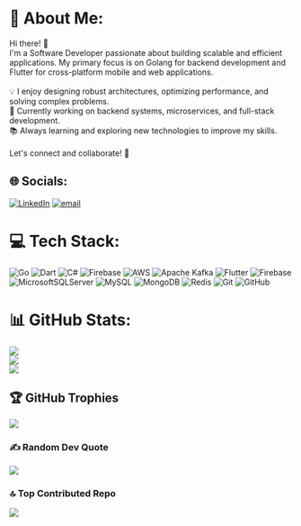 # 💫 About Me:
Hi there! 👋<br>I'm a Software Developer passionate about building scalable and efficient applications. My primary focus is on Golang for backend development and Flutter for cross-platform mobile and web applications.<br><br>💡 I enjoy designing robust architectures, optimizing performance, and solving complex problems.<br>🚀 Currently working on backend systems, microservices, and full-stack development.<br>📚 Always learning and exploring new technologies to improve my skills.<br><br>Let's connect and collaborate! 🚀


## 🌐 Socials:
[![LinkedIn](https://img.shields.io/badge/LinkedIn-%230077B5.svg?logo=linkedin&logoColor=white)](https://linkedin.com/in/https://www.linkedin.com/in/%C4%91%E1%BA%A1t-nguy%E1%BB%85n-h%E1%BB%AFu-574b20323/) [![email](https://img.shields.io/badge/Email-D14836?logo=gmail&logoColor=white)](mailto:datttne484@gmail.com) 

# 💻 Tech Stack:
![Go](https://img.shields.io/badge/go-%2300ADD8.svg?style=flat&logo=go&logoColor=white) ![Dart](https://img.shields.io/badge/dart-%230175C2.svg?style=flat&logo=dart&logoColor=white) ![C#](https://img.shields.io/badge/c%23-%23239120.svg?style=flat&logo=csharp&logoColor=white) ![Firebase](https://img.shields.io/badge/firebase-%23039BE5.svg?style=flat&logo=firebase) ![AWS](https://img.shields.io/badge/AWS-%23FF9900.svg?style=flat&logo=amazon-aws&logoColor=white) ![Apache Kafka](https://img.shields.io/badge/Apache%20Kafka-000?style=flat&logo=apachekafka) ![Flutter](https://img.shields.io/badge/Flutter-%2302569B.svg?style=flat&logo=Flutter&logoColor=white) ![Firebase](https://img.shields.io/badge/firebase-a08021?style=flat&logo=firebase&logoColor=ffcd34) ![MicrosoftSQLServer](https://img.shields.io/badge/Microsoft%20SQL%20Server-CC2927?style=flat&logo=microsoft%20sql%20server&logoColor=white) ![MySQL](https://img.shields.io/badge/mysql-4479A1.svg?style=flat&logo=mysql&logoColor=white) ![MongoDB](https://img.shields.io/badge/MongoDB-%234ea94b.svg?style=flat&logo=mongodb&logoColor=white) ![Redis](https://img.shields.io/badge/redis-%23DD0031.svg?style=flat&logo=redis&logoColor=white) ![Git](https://img.shields.io/badge/git-%23F05033.svg?style=flat&logo=git&logoColor=white) ![GitHub](https://img.shields.io/badge/github-%23121011.svg?style=flat&logo=github&logoColor=white)
# 📊 GitHub Stats:
![](https://github-readme-stats.vercel.app/api?username=Dattt2k2&theme=dark&hide_border=false&include_all_commits=false&count_private=true)<br/>
![](https://nirzak-streak-stats.vercel.app/?user=Dattt2k2&theme=dark&hide_border=false)<br/>
![](https://github-readme-stats.vercel.app/api/top-langs/?username=Dattt2k2&theme=dark&hide_border=false&include_all_commits=false&count_private=true&layout=compact)

## 🏆 GitHub Trophies
![](https://github-profile-trophy.vercel.app/?username=Dattt2k2&theme=radical&no-frame=false&no-bg=true&margin-w=4)

### ✍️ Random Dev Quote
![](https://quotes-github-readme.vercel.app/api?type=vetical&theme=dark)

### 🔝 Top Contributed Repo
![](https://github-contributor-stats.vercel.app/api?username=Dattt2k2&limit=5&theme=dark&combine_all_yearly_contributions=true)

<!-- Proudly created with GPRM ( https://gprm.itsvg.in ) -->
